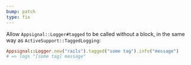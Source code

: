 ```yaml
---
bump: patch
type: fix
---
```


Allow `Appsignal::Logger#tagged` to be called without a block, in the same way as `ActiveSupport::TaggedLogging`:

```ruby
Appsignal::Logger.new("rails").tagged("some tag").info("message")
# => logs "[some tag] message"
```
